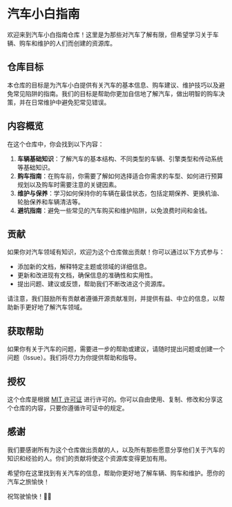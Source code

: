 # 汽车小白指南

欢迎来到汽车小白指南仓库！这里是为那些对汽车了解有限，但希望学习关于车辆、购车和维护的人们而创建的资源库。

## 仓库目标

本仓库的目标是为汽车小白提供有关汽车的基本信息、购车建议、维护技巧以及避免常见陷阱的指南。我们的目标是帮助你更加自信地了解汽车，做出明智的购车决策，并在日常维护中避免犯常见错误。

## 内容概览

在这个仓库中，你会找到以下内容：

1. **车辆基础知识**：了解汽车的基本结构、不同类型的车辆、引擎类型和传动系统等基础知识。
2. **购车指南**：在购车前，你需要了解如何选择适合你需求的车型、如何进行预算规划以及购车时需要注意的关键因素。
3. **维护与保养**：学习如何保持你的车辆在最佳状态，包括定期保养、更换机油、轮胎保养和车辆清洁等。
4. **避坑指南**：避免一些常见的汽车购买和维护陷阱，以免浪费时间和金钱。

## 贡献

如果你对汽车领域有知识，欢迎为这个仓库做出贡献！你可以通过以下方式参与：

- 添加新的文档，解释特定主题或领域的详细信息。
- 更新和改进现有文档，确保信息的准确性和实用性。
- 提出问题、建议或反馈，帮助我们不断改进这个资源库。

请注意，我们鼓励所有贡献者遵循开源贡献准则，并提供有益、中立的信息，以帮助新手更好地了解汽车领域。

## 获取帮助

如果你有关于汽车的问题，需要进一步的帮助或建议，请随时提出问题或创建一个问题（Issue）。我们将尽力为你提供帮助和指导。

## 授权

这个仓库是根据 [MIT 许可证](https://chat.openai.com/c/LICENSE) 进行许可的。你可以自由使用、复制、修改和分享这个仓库的内容，只要你遵循许可证中的规定。

## 感谢

我们要感谢所有为这个仓库做出贡献的人，以及所有那些愿意分享他们关于汽车的知识和经验的人。你们的贡献将使这个资源库变得更加有用。

希望你在这里找到有关汽车的信息，帮助你更好地了解车辆、购车和维护。愿你的汽车之旅愉快！

祝驾驶愉快！🚗💨
